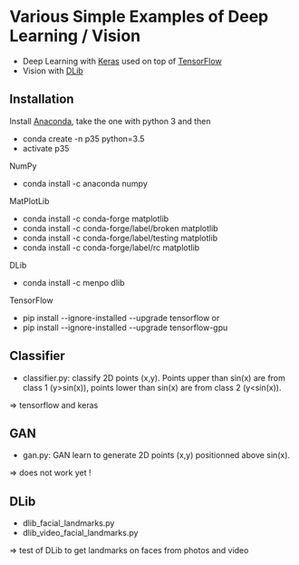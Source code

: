 # Various Simple Examples of Deep Learning / Vision

* Deep Learning with [Keras](https://keras.io) used on top of [TensorFlow](https://www.tensorflow.org)
* Vision with [DLib](http://dlib.net)

## Installation

Install [Anaconda](https://www.anaconda.com/download/), take the one with python 3 and then
* conda create -n p35 python=3.5 
* activate p35

NumPy
* conda install -c anaconda numpy 

MatPlotLib
* conda install -c conda-forge matplotlib
* conda install -c conda-forge/label/broken matplotlib
* conda install -c conda-forge/label/testing matplotlib
* conda install -c conda-forge/label/rc matplotlib 

DLib
* conda install -c menpo dlib 

TensorFlow
* pip install --ignore-installed --upgrade tensorflow 
or
* pip install --ignore-installed --upgrade tensorflow-gpu 




## Classifier
* classifier.py: classify 2D points (x,y). Points upper than sin(x) are from class 1 (y>sin(x)), points lower than sin(x) are from class 2 (y<sin(x)).

=> tensorflow and keras



## GAN
* gan.py: GAN learn to generate 2D points (x,y) positionned above sin(x). 

=> does not work yet !



## DLib
* dlib_facial_landmarks.py
* dlib_video_facial_landmarks.py

=> test of DLib to get landmarks on faces from photos and video
